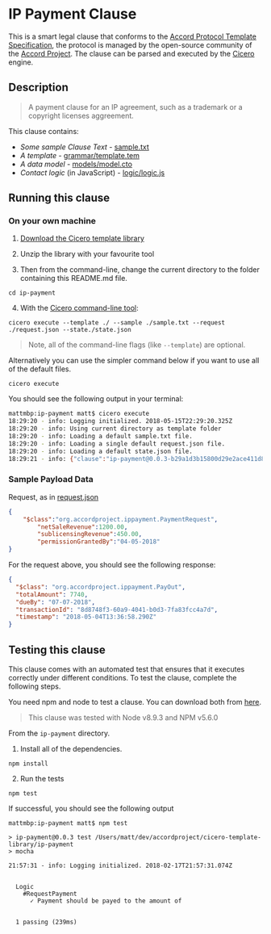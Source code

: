 
# IP Payment Clause

This is a smart legal clause that conforms to the [Accord Protocol Template Specification](https://docs.google.com/document/d/1UacA_r2KGcBA2D4voDgGE8jqid-Uh4Dt09AE-shBKR0), the protocol is managed by the open-source community of the [Accord Project](https://accordproject.org). The clause can be parsed and executed by the [Cicero](https://github.com/accordproject/cicero) engine.

## Description
> A payment clause for an IP agreement, such as a trademark or a copyright licenses aggreement.

This clause contains:
- *Some sample Clause Text* - [sample.txt](sample.txt)
- *A template* - [grammar/template.tem](grammar/template.tem)
- *A data model* - [models/model.cto](models/model.cto)
- *Contact logic* (in JavaScript) - [logic/logic.js](lib/logic.js)

## Running this clause

### On your own machine

1. [Download the Cicero template library](https://github.com/accordproject/ip-payment/archive/master.zip)

2. Unzip the library with your favourite tool

3. Then from the command-line, change the current directory to the folder containing this README.md file.
```
cd ip-payment
```
4. With the [Cicero command-line tool](https://github.com/accordproject/cicero#installation):
```
cicero execute --template ./ --sample ./sample.txt --request ./request.json --state./state.json
```
> Note, all of the command-line flags (like `--template`) are optional.

Alternatively you can use the simpler command below if you want to use all of the default files.
```
cicero execute
```

You should see the following output in your terminal:
```bash
mattmbp:ip-payment matt$ cicero execute
18:29:20 - info: Logging initialized. 2018-05-15T22:29:20.325Z
18:29:20 - info: Using current directory as template folder
18:29:20 - info: Loading a default sample.txt file.
18:29:20 - info: Loading a single default request.json file.
18:29:20 - info: Loading a default state.json file.
18:29:21 - info: {"clause":"ip-payment@0.0.3-b29a1d3b15800d29e2ace411d8f40d272e22675e81131b1e7dead5f16491ef56","request":{"$class":"org.accordproject.ippayment.PaymentRequest","netSaleRevenue":1200,"sublicensingRevenue":450,"permissionGrantedBy":"04-05-2018"},"response":{"$class":"org.accordproject.ippayment.PayOut","totalAmount":77.4,"dueBy":"04-12-2018","transactionId":"084e34b8-0407-403c-9ad6-944620b69f04","timestamp":"2018-05-15T22:29:21.054Z"},"state":{"$class":"org.accordproject.common.ContractState","stateId":"org.accordproject.common.ContractState#1"},"emit":[]}
```

### Sample Payload Data

Request, as in [request.json](https://github.com/accordproject/cicero-template-library/blob/master/acceptance-of-delivery/request.json)
```json
{
    "$class":"org.accordproject.ippayment.PaymentRequest",
		"netSaleRevenue":1200.00,
		"sublicensingRevenue":450.00,
		"permissionGrantedBy":"04-05-2018"
}
```

For the request above, you should see the following response:
```json
{
  "$class": "org.accordproject.ippayment.PayOut",
  "totalAmount": 7740,
  "dueBy": "07-07-2018",
  "transactionId": "8d8748f3-60a9-4041-b0d3-7fa83fcc4a7d",
  "timestamp": "2018-05-04T13:36:58.290Z"
}
```

## Testing this clause

This clause comes with an automated test that ensures that it executes correctly under different conditions. To test the clause, complete the following steps.

You need npm and node to test a clause. You can download both from [here](https://nodejs.org/).

> This clause was tested with Node v8.9.3 and NPM v5.6.0

From the `ip-payment` directory.

1. Install all of the dependencies.
```
npm install
```

2. Run the tests
```
npm test
```
If successful, you should see the following output
```
mattmbp:ip-payment matt$ npm test

> ip-payment@0.0.3 test /Users/matt/dev/accordproject/cicero-template-library/ip-payment
> mocha

21:57:31 - info: Logging initialized. 2018-02-17T21:57:31.074Z


  Logic
    #RequestPayment
      ✓ Payment should be payed to the amount of


  1 passing (239ms)

```
